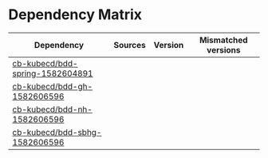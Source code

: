 # Dependency Matrix

Dependency | Sources | Version | Mismatched versions
---------- | ------- | ------- | -------------------
[cb-kubecd/bdd-spring-1582604891](https://github.com/cb-kubecd/bdd-spring-1582604891.git) |  | []() | 
[cb-kubecd/bdd-gh-1582606596](https://github.com/cb-kubecd/bdd-gh-1582606596.git) |  | []() | 
[cb-kubecd/bdd-nh-1582606596](https://github.com/cb-kubecd/bdd-nh-1582606596.git) |  | []() | 
[cb-kubecd/bdd-sbhg-1582606596](https://github.com/cb-kubecd/bdd-sbhg-1582606596.git) |  | []() | 

